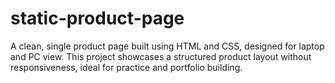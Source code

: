 # static-product-page
A clean, single product page built using HTML and CSS, designed for laptop and PC view. This project showcases a structured product layout without responsiveness, ideal for practice and portfolio building.
